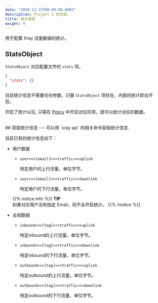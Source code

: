 ```yaml
---
date: "2020-12-23T00:00:00.000Z"
description: Project X 的文档.
title: 统计信息
weight: 9
---
```


用于配置 Xray 流量数据的统计。

## StatsObject

`StatsObject` 对应配置文件的 `stats` 项。

```json
{
  "stats": {}
}
```

目前统计信息不需要任何参数，只要 `StatsObject` 项存在，内部的统计即会开启。

开启了统计以后, 只需在 [Policy](../policy) 中开启对应的项，就可以统计对应的数据。

<br />
## 获取统计信息
---
可以用 `xray api` 的相关命令获取统计信息.

目前已有的统计信息如下：

- 用户数据

  - `user>>>[email]>>>traffic>>>uplink`

    特定用户的上行流量，单位字节。

  - `user>>>[email]>>>traffic>>>downlink` 

    特定用户的下行流量，单位字节。

  {{% notice info %}}
  **TIP**\
  如果对应用户没有指定 Email，则不会开启统计。
  {{% /notice %}}


- 全局数据

  - `inbound>>>[tag]>>>traffic>>>uplink`

    特定inbound的上行流量，单位字节。

  - `inbound>>>[tag]>>>traffic>>>downlink`

    特定inbound的下行流量，单位字节。

  - `outbound>>>[tag]>>>traffic>>>uplink`

    特定outbound的上行流量，单位字节。

  - `outbound>>>[tag]>>>traffic>>>downlink`

    特定outbound的下行流量，单位字节。
